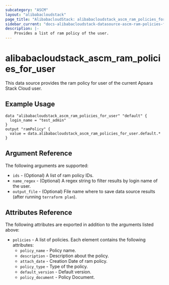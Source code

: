```yaml
---
subcategory: "ASCM"
layout: "alibabacloudstack"
page_title: "AlibabacloudStack: alibabacloudstack_ascm_ram_policies_for_user"
sidebar_current: "docs-alibabacloudstack-datasource-ascm-ram-policies-for-user"
description: |-
    Provides a list of ram policy of the user.
---
```


# alibabacloudstack\_ascm_ram_policies_for_user

This data source provides the ram policy for user of the current Apsara Stack Cloud user.

## Example Usage

```
data "alibabacloudstack_ascm_ram_policies_for_user" "default" {
  login_name = "test_admin"
}
output "ramPolicy" {
  value = data.alibabacloudstack_ascm_ram_policies_for_user.default.*
}

```

## Argument Reference

The following arguments are supported:

* `ids` - (Optional) A list of ram policy IDs.
* `name_regex` - (Optional) A regex string to filter results by login name of the user.
* `output_file` - (Optional) File name where to save data source results (after running `terraform plan`).

## Attributes Reference

The following attributes are exported in addition to the arguments listed above:

* `policies` - A list of policies. Each element contains the following attributes:
  * `policy_name` - Policy name.
  * `description` - Description about the policy.
  * `attach_date` -  Creation Date of ram policy.
  * `policy_type` - Type of the policy.
  * `default_version` - Default version.
  * `policy_document` - Policy Document.
     
     
